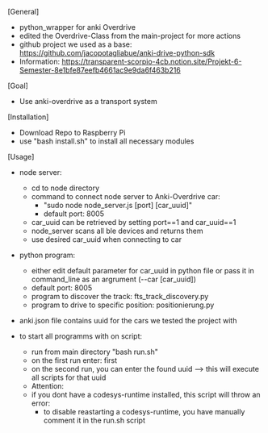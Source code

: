 [General]
- python_wrapper for anki Overdrive
- edited the Overdrive-Class from the main-project for more actions
- github project we used as a base: https://github.com/jacopotagliabue/anki-drive-python-sdk
- Information: https://transparent-scorpio-4cb.notion.site/Projekt-6-Semester-8e1bfe87eefb4661ac9e9da6f463b216

[Goal]
- Use anki-overdrive as a transport system

[Installation]
- Download Repo to Raspberry Pi
- use "bash install.sh" to install all necessary modules

[Usage]
- node server:
    - cd to node directory
    - command to connect node server to Anki-Overdrive car:
        -   "sudo node node_server.js [port] [car_uuid]"
        -   default port: 8005
    - car_uuid can be retrieved by setting port==1 and car_uuid==1
    - node_server scans all ble devices and returns them
    - use desired car_uuid when connecting to car

- python program:
    - either edit default parameter for car_uuid in python file or pass it in command_line as an argrument (--car [car_uuid])
    - default port: 8005
    - program to discover the track: fts_track_discovery.py
    - program to drive to specific position: positionierung.py
- anki.json file contains uuid for the cars we tested the project with

- to start all programms with on script: 
    - run from main directory "bash run.sh"
    - on the first run enter: first
    - on the second run, you can enter the found uuid
        --> this will execute all scripts for that uuid
    - Attention:
    - if you dont have a codesys-runtime installed, this script will throw an error:
        - to disable reastarting a codesys-runtime, you have manually comment it in the run.sh script

